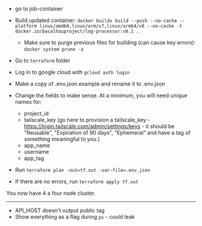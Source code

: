 - go to job-container
- Build updated container: `docker buildx build --push --no-cache --platform linux/amd64,linux/arm/v7,linux/arm64/v8 --no-cache -t docker.io/bacalhauproject/log-processor:v0.1 .`
  - Make sure to purge previous files for building (can cause key errors): `docker system prune -a`

- Go to `terraform` folder
- Log in to google cloud with `gcloud auth login`
- Make a copy of .env.json.example and rename it to .env.json
- Change the fields to make sense. At a minimum, you will need unique names for:
  - project_id
  - tailscale_key (go here to provision a tailscale_key - https://login.tailscale.com/admin/settings/keys - it should be "Reusable", "Expiration of 90 days", "Ephemeral" and have a tag of something meaningful to you.)
  - app_name
  - username
  - app_tag
- Run `terraform plan -out=tf.out -var-file=.env.json`
- If there are no errors, run `terraform apply tf.out`

You now have 4 a four node cluster.

-------

- API_HOST doesn't output public tag
- Show everything as a flag during `ps` - could leak